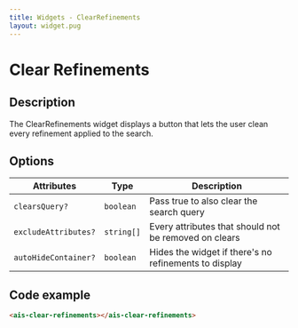 ```yaml
---
title: Widgets - ClearRefinements
layout: widget.pug
---
```


# Clear Refinements

## Description

The ClearRefinements widget displays a button that lets the user clean every refinement applied to the search.

## Options

| Attributes           | Type       | Description
| -                    | -          | -
| `clearsQuery?`       | `boolean`  | Pass true to also clear the search query
| `excludeAttributes?` | `string[]` | Every attributes that should not be removed on clears
| `autoHideContainer?` | `boolean`  | Hides the widget if there's no refinements to display

## Code example

```html
<ais-clear-refinements></ais-clear-refinements>
```
